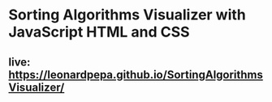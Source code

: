 # Sorting Algorithms Visualizer with JavaScript HTML and CSS
## live: https://leonardpepa.github.io/SortingAlgorithmsVisualizer/
